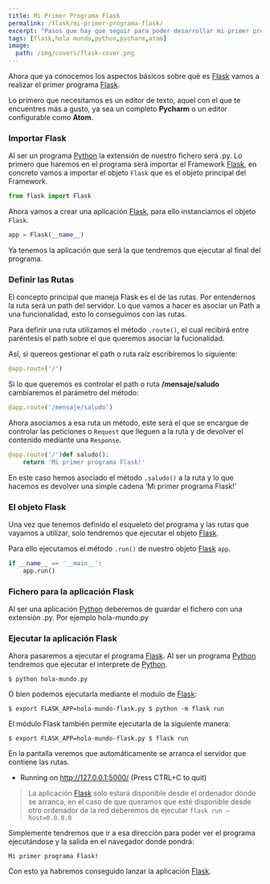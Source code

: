 ```yaml
---
title: Mi Primer Programa Flask
permalink: /flask/mi-primer-programa-flask/
excerpt: "Pasos que hay que seguir para poder desarrollar mi primer programa Flask que muestre un Hola Mundo en consola."
tags: [flask,hola mundo,python,pycharm,atom]
image:
  path: /img/covers/flask-cover.png
---
```


Ahora que ya conocemos los aspectos básicos sobre qué es [Flask](https://www.manualweb.net/flask/) vamos a realizar el primer programa [Flask](https://www.manualweb.net/flask/).


Lo primero que necesitamos es un editor de texto, aquel con el que te encuentres más a gusto, ya sea un completo **Pycharm** o un editor configurable como **Atom**.


### Importar Flask


Al ser un programa [Python](http://www.manualweb.net/python/) la extensión de nuestro fichero será .py. Lo primero que haremos en el programa será importar el Framework [Flask](http://www.manualweb.net/flask/), en concreto vamos a importar el objeto `Flask` que es el objeto principal del Framework.


```python
from flask import Flask
```


Ahora vamos a crear una aplicación [Flask](http://www.manualweb.net/flask/), para ello instanciamos el objeto `Flask`.


```python
app = Flask(__name__)
```


Ya tenemos la aplicación que será la que tendremos que ejecutar al final del programa.


### Definir las Rutas


El concepto principal que maneja Flask es el de las rutas. Por entendernos la ruta será un path del servidor. Lo que vamos a hacer es asociar un Path a una funcionalidad, esto lo conseguimos con las rutas.


Para definir una ruta utilizamos el método `.route()`, el cual recibirá entre paréntesis el path sobre el que queremos asociar la fucionalidad.


Así, si quereos gestionar el path o ruta raíz escribiremos lo siguiente:


```python
@app.route('/')
```


Si lo que queremos es controlar el path o ruta **/mensaje/saludo** cambiaremos el parámetro del método:


```python
@app.route('/mensaje/saludo')
```


Ahora asociamos a esa ruta un método, este será el que se encargue de controlar las peticiones o `Request` que lleguen a la ruta y de devolver el contenido mediante una `Response`.


```python
@app.route('/')def saludo():
    return 'Mi primer programa Flask!'
```


En este caso hemos asociado el método `.saludo()` a la ruta y lo que hacemos es devolver una simple cadena ‘Mi primer programa Flask!’


### El objeto Flask


Una vez que tenemos definido el esqueleto del programa y las rutas que vayamos a utilizar, solo tendremos que ejecutar el objeto [Flask](http://www.manualweb.net/flask/).


Para ello ejecutamos el método `.run()` de nuestro objeto [Flask](http://www.manualweb.net/flask/) `app`.


```python
if __name__ == '__main__':
    app.run()
```


### Fichero para la aplicación Flask


Al ser una aplicación [Python](http://www.manualweb.net/python/) deberemos de guardar el fichero con una extensión .py. Por ejemplo hola-mundo.py


### Ejecutar la aplicación Flask


Ahora pasaremos a ejecutar el programa [Flask](http://www.manualweb.net/flask/). Al ser un programa [Python](http://www.manualweb.net/python/) tendremos que ejecutar el interprete de [Python](http://www.manualweb.net/python/).


```shell
$ python hola-mundo.py
```


O bien podemos ejecutarla mediante el modulo de [Flask](http://www.manualweb.net/flask/):


```shell
$ export FLASK_APP=hola-mundo-flask.py $ python -m flask run
```


El módulo Flask también permite ejecutarla de la siguiente manera:


```shell
$ export FLASK_APP=hola-mundo-flask.py $ flask run
```


En la pantalla veremos que automáticamente se arranca el servidor que contiene las rutas.

- Running on http://127.0.0.1:5000/ (Press CTRL+C to quit)

> La aplicación [Flask](https://www.manualweb.net/flask/) solo estará disponible desde el ordenador dónde se arranca, en el caso de que queramos que esté disponible desde otro ordenador de la red deberemos de ejecutar `flask run –host=0.0.0.0`


Simplemente tendremos que ir a esa dirección para poder ver el programa ejecutándose y la salida en el navegador donde pondrá:


```shell
Mi primer programa Flask!
```


Con esto ya habremos conseguido lanzar la aplicación [Flask](https://www.manualweb.net/flask/).

